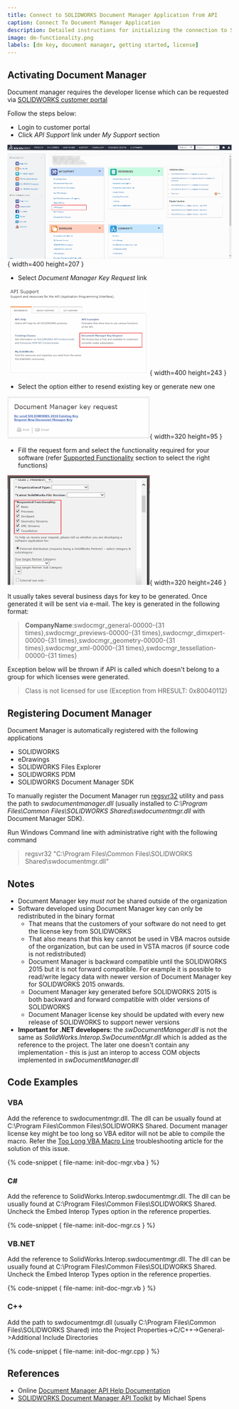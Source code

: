 ```yaml
---
title: Connect to SOLIDWORKS Document Manager Application from API
caption: Connect To Document Manager Application
description: Detailed instructions for initializing the connection to SOLIDWORKS Document Manager library
image: dm-functionality.png
labels: [dm key, document manager, getting started, license]
---
```

## Activating Document Manager

Document manager requires the developer license which can be requested via [SOLIDWORKS customer portal](https://customerportal.solidworks.com/)  

Follow the steps below:

* Login to customer portal
* Click *API Support* link under *My Support* section

![Customer Portal Dashboard](custom-portal-dashboard.png){ width=400 height=207 }

* Select *Document Manager Key Request* link

![Document Manager Key Request link](doc-mgr-key-request.png){ width=400 height=243 }

* Select the option either to resend existing key or generate new one

![Options for Document Manager Key](doc-mgr-key-options.png){ width=320 height=95 }

* Fill the request form and select the functionality required for your software (refer [Supported Functionality](solidworks-document-manager-api/#supported-functionality) section to select the right functions)

![Document Manager supported functionality](dm-functionality.png){ width=320 height=246 }

It usually takes several business days for key to be generated. Once generated it will be sent via e-mail.
The key is generated in the following format:

> **CompanyName**:swdocmgr_general-00000-{31 times},swdocmgr_previews-00000-{31 times},swdocmgr_dimxpert-00000-{31 times},swdocmgr_geometry-00000-{31 times},swdocmgr_xml-00000-{31 times},swdocmgr_tessellation-00000-{31 times}  

Exception below will be thrown if API is called which doesn't belong to a group for which licenses were generated.  

> Class is not licensed for use (Exception from HRESULT: 0x80040112)

## Registering Document Manager

Document Manager is automatically registered with the following applications
  * SOLIDWORKS
  * eDrawings
  * SOLIDWORKS Files Explorer
  * SOLIDWORKS PDM
  * SOLIDWORKS Document Manager SDK

To manually register the Document Manager run [regsvr32](https://en.wikipedia.org/wiki/Regsvr32) utility and pass the path to *swdocumentmanager.dll* (usually installed to *C:\Program Files\Common Files\SOLIDWORKS Shared\swdocumentmgr.dll* with Document Manager SDK).

Run Windows Command line with administrative right with the following command

> regsvr32 "C:\Program Files\Common Files\SOLIDWORKS Shared\swdocumentmgr.dll"

## Notes
 
* Document Manager key *must not* be shared outside of the organization
* Software developed using Document Manager key can only be redistributed in the binary format
	* That means that the customers of your software do not need to get the license key from SOLIDWORKS
    * That also means that this key cannot be used in VBA macros outside of the organization, but can be used in VSTA macros (if source code is not redistributed)
	* Document Manager is backward compatible until the SOLIDWORKS 2015 but it is not forward compatible.
	For example it is possible to read/write legacy data with newer version of Document Manager key for SOLIDWORKS 2015 onwards.
	* Document Manager key generated before SOLIDWORKS 2015 is both backward and forward compatible with older versions of SOLIDWORKS
	* Document Manager license key should be updated with every new release of SOLIDWORKS to support newer versions
* **Important for .NET developers:** the *swDocumentManager.dll* is not the same as *SolidWorks.Interop.SwDocumentMgr.dll* which is added as the reference to the project.
	The later one doesn't contain any implementation - this is just an interop to access COM objects implemented in *swDocumentManager.dll*

## Code Examples

### VBA

Add the reference to swdocumentmgr.dll. The dll can be usually found at C:\Program Files\Common Files\SOLIDWORKS Shared. Document manager license key might be too long so VBA editor will not be able to compile the macro. Refer the [Too Long VBA Macro Line](/solidworks-api/troubleshooting/macros/too-long-vba-macro-line/) troubleshooting article for the solution of this issue.

{% code-snippet { file-name: init-doc-mgr.vba } %}

### C#

Add the reference to SolidWorks.Interop.swdocumentmgr.dll. The dll can be usually found at C:\Program Files\Common Files\SOLIDWORKS Shared.
Uncheck the Embed Interop Types option in the reference properties.

{% code-snippet { file-name: init-doc-mgr.cs } %}

### VB.NET

Add the reference to SolidWorks.Interop.swdocumentmgr.dll. The dll can be usually found at C:\Program Files\Common Files\SOLIDWORKS Shared.
Uncheck the Embed Interop Types option in the reference properties.

{% code-snippet { file-name: init-doc-mgr.vb } %}

### C++

Add the path to swdocumentmgr.dll (usually C:\Program Files\Common Files\SOLIDWORKS Shared) into the Project Properties->C/C++->General->Additional Include Directories

{% code-snippet { file-name: init-doc-mgr.cpp } %}

## References

* Online [Document Manager API Help Documentation](http://help.solidworks.com/2017/English/api/SWHelp_List.html?id=69d4ac3ff991425e980510fe49f75719#Pg0&ProductType=&ProductName=)
* [SOLIDWORKS Document Manager API Toolkit](http://www.solidapi.com/2016/01/solidworks-document-manager-api-toolkit_26.html) by Michael Spens